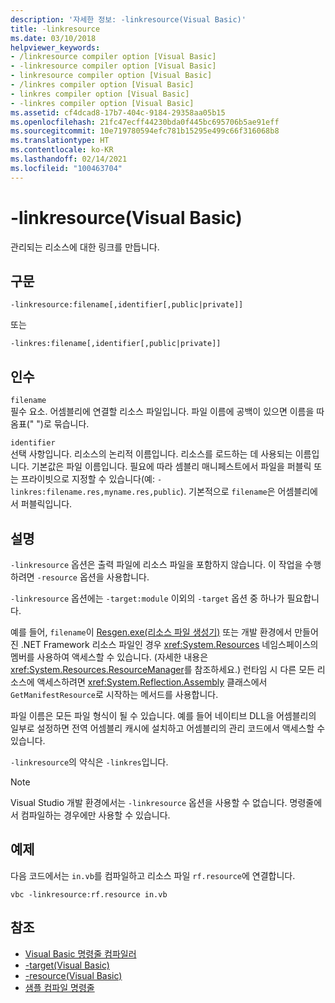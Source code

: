 ```yaml
---
description: '자세한 정보: -linkresource(Visual Basic)'
title: -linkresource
ms.date: 03/10/2018
helpviewer_keywords:
- /linkresource compiler option [Visual Basic]
- -linkresource compiler option [Visual Basic]
- linkresource compiler option [Visual Basic]
- /linkres compiler option [Visual Basic]
- linkres compiler option [Visual Basic]
- -linkres compiler option [Visual Basic]
ms.assetid: cf4dcad8-17b7-404c-9184-29358aa05b15
ms.openlocfilehash: 21fc47ecff44230bda0f445bc695706b5ae91eff
ms.sourcegitcommit: 10e719780594efc781b15295e499c66f316068b8
ms.translationtype: HT
ms.contentlocale: ko-KR
ms.lasthandoff: 02/14/2021
ms.locfileid: "100463704"
---
```

# <a name="-linkresource-visual-basic"></a>-linkresource(Visual Basic)

관리되는 리소스에 대한 링크를 만듭니다.  
  
## <a name="syntax"></a>구문  
  
```console  
-linkresource:filename[,identifier[,public|private]]  
```

또는  

```console
-linkres:filename[,identifier[,public|private]]  
```  
  
## <a name="arguments"></a>인수  

 `filename`  
 필수 요소. 어셈블리에 연결할 리소스 파일입니다. 파일 이름에 공백이 있으면 이름을 따옴표(" ")로 묶습니다.  
  
 `identifier`  
 선택 사항입니다. 리소스의 논리적 이름입니다. 리소스를 로드하는 데 사용되는 이름입니다. 기본값은 파일 이름입니다. 필요에 따라 셈블리 매니페스트에서 파일을 퍼블릭 또는 프라이빗으로 지정할 수 있습니다(예: `-linkres:filename.res,myname.res,public`). 기본적으로 `filename`은 어셈블리에서 퍼블릭입니다.  
  
## <a name="remarks"></a>설명  

 `-linkresource` 옵션은 출력 파일에 리소스 파일을 포함하지 않습니다. 이 작업을 수행하려면 `-resource` 옵션을 사용합니다.  
  
 `-linkresource` 옵션에는 `-target:module` 이외의 `-target` 옵션 중 하나가 필요합니다.  
  
 예를 들어, `filename`이 [Resgen.exe(리소스 파일 생성기)](../../../framework/tools/resgen-exe-resource-file-generator.md) 또는 개발 환경에서 만들어진 .NET Framework 리소스 파일인 경우 <xref:System.Resources> 네임스페이스의 멤버를 사용하여 액세스할 수 있습니다. (자세한 내용은 <xref:System.Resources.ResourceManager>를 참조하세요.) 런타임 시 다른 모든 리소스에 액세스하려면 <xref:System.Reflection.Assembly> 클래스에서 `GetManifestResource`로 시작하는 메서드를 사용합니다.  
  
 파일 이름은 모든 파일 형식이 될 수 있습니다. 예를 들어 네이티브 DLL을 어셈블리의 일부로 설정하면 전역 어셈블리 캐시에 설치하고 어셈블리의 관리 코드에서 액세스할 수 있습니다.  
  
 `-linkresource`의 약식은 `-linkres`입니다.  
  
> [!NOTE]
> Visual Studio 개발 환경에서는 `-linkresource` 옵션을 사용할 수 없습니다. 명령줄에서 컴파일하는 경우에만 사용할 수 있습니다.  
  
## <a name="example"></a>예제  

 다음 코드에서는 `in.vb`를 컴파일하고 리소스 파일 `rf.resource`에 연결합니다.  
  
```console  
vbc -linkresource:rf.resource in.vb  
```  
  
## <a name="see-also"></a>참조

- [Visual Basic 명령줄 컴파일러](index.md)
- [-target(Visual Basic)](target.md)
- [-resource(Visual Basic)](resource.md)
- [샘플 컴파일 명령줄](sample-compilation-command-lines.md)
